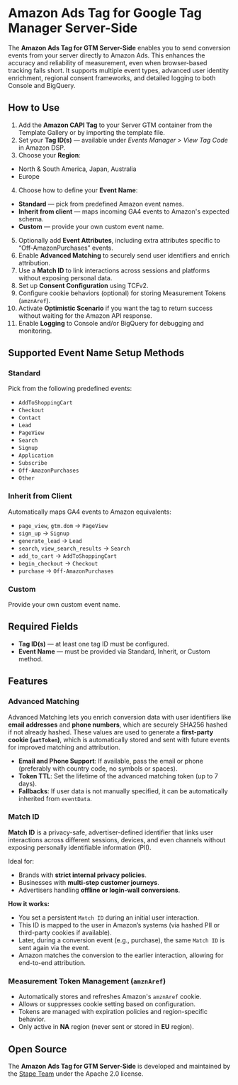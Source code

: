 # Amazon Ads Tag for Google Tag Manager Server-Side

The **Amazon Ads Tag for GTM Server-Side** enables you to send conversion events from your server directly to Amazon Ads. This enhances the accuracy and reliability of measurement, even when browser-based tracking falls short. It supports multiple event types, advanced user identity enrichment, regional consent frameworks, and detailed logging to both Console and BigQuery.

## How to Use

1. Add the **Amazon CAPI Tag** to your Server GTM container from the Template Gallery or by importing the template file.
2. Set your **Tag ID(s)** — available under *Events Manager > View Tag Code* in Amazon DSP.
3. Choose your **Region**:
  - North & South America, Japan, Australia
  -  Europe
4. Choose how to define your **Event Name**:
  - **Standard** — pick from predefined Amazon event names.
  - **Inherit from client** — maps incoming GA4 events to Amazon's expected schema.
  - **Custom** — provide your own custom event name.
5. Optionally add **Event Attributes**, including extra attributes specific to “Off-AmazonPurchases” events.
6. Enable **Advanced Matching** to securely send user identifiers and enrich attribution.
7. Use a **Match ID** to link interactions across sessions and platforms without exposing personal data.
8. Set up **Consent Configuration** using TCFv2.
9. Configure cookie behaviors (optional) for storing Measurement Tokens (`amznAref`).
10. Activate **Optimistic Scenario** if you want the tag to return success without waiting for the Amazon API response.
11. Enable **Logging** to Console and/or BigQuery for debugging and monitoring.

## Supported Event Name Setup Methods

### Standard

Pick from the following predefined events:
- `AddToShoppingCart`
- `Checkout`
- `Contact`
- `Lead`
- `PageView`
- `Search`
- `Signup`
- `Application`
- `Subscribe`
- `Off-AmazonPurchases`
- `Other`

### Inherit from Client

Automatically maps GA4 events to Amazon equivalents:
- `page_view`, `gtm.dom` → `PageView`
- `sign_up` → `Signup`
- `generate_lead` → `Lead`
- `search`, `view_search_results` → `Search`
- `add_to_cart` → `AddToShoppingCart`
- `begin_checkout` → `Checkout`
- `purchase` → `Off-AmazonPurchases`

### Custom

Provide your own custom event name.

## Required Fields

- **Tag ID(s)** — at least one tag ID must be configured.
- **Event Name** — must be provided via Standard, Inherit, or Custom method.

## Features

### Advanced Matching

Advanced Matching lets you enrich conversion data with user identifiers like **email addresses** and **phone numbers**, which are securely SHA256 hashed if not already hashed. These values are used to generate a **first-party cookie (`aatToken`)**, which is automatically stored and sent with future events for improved matching and attribution.

- **Email and Phone Support**: If available, pass the email or phone (preferably with country code, no symbols or spaces).
- **Token TTL**: Set the lifetime of the advanced matching token (up to 7 days).
- **Fallbacks**: If user data is not manually specified, it can be automatically inherited from `eventData`.

### Match ID

**Match ID** is a privacy-safe, advertiser-defined identifier that links user interactions across different sessions, devices, and even channels without exposing personally identifiable information (PII).

Ideal for:
- Brands with **strict internal privacy policies**.
- Businesses with **multi-step customer journeys**.
- Advertisers handling **offline or login-wall conversions**.

**How it works:**
- You set a persistent `Match ID` during an initial user interaction.
- This ID is mapped to the user in Amazon’s systems (via hashed PII or third-party cookies if available).
- Later, during a conversion event (e.g., purchase), the same `Match ID` is sent again via the event.
- Amazon matches the conversion to the earlier interaction, allowing for end-to-end attribution.

### Measurement Token Management (`amznAref`)

- Automatically stores and refreshes Amazon's `amznAref` cookie.
- Allows or suppresses cookie setting based on configuration.
- Tokens are managed with expiration policies and region-specific behavior.
- Only active in **NA** region (never sent or stored in **EU** region).

## Open Source

The **Amazon Ads Tag for GTM Server-Side** is developed and maintained by the [Stape Team](https://stape.io/) under the Apache 2.0 license.
